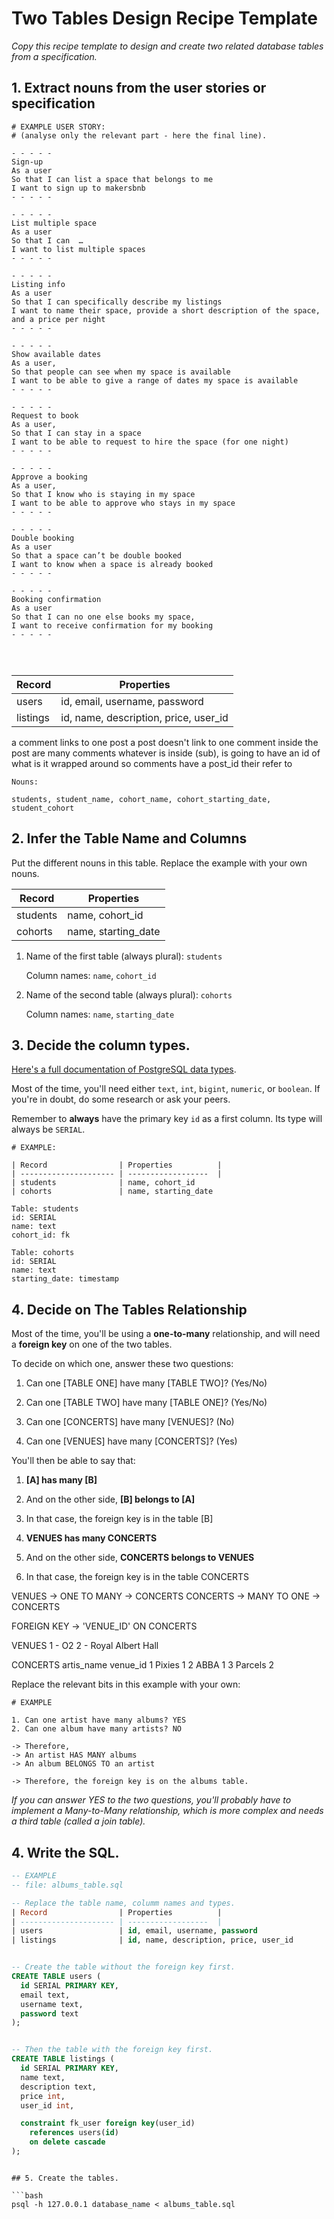 # Two Tables Design Recipe Template

_Copy this recipe template to design and create two related database tables from a specification._

## 1. Extract nouns from the user stories or specification

```
# EXAMPLE USER STORY:
# (analyse only the relevant part - here the final line).

- - - - -
Sign-up
As a user
So that I can list a space that belongs to me
I want to sign up to makersbnb
- - - - -

- - - - -
List multiple space
As a user
So that I can  …
I want to list multiple spaces
- - - - -

- - - - -
Listing info
As a user
So that I can specifically describe my listings
I want to name their space, provide a short description of the space, and a price per night
- - - - -

- - - - -  
Show available dates
As a user,
So that people can see when my space is available
I want to be able to give a range of dates my space is available
- - - - -

- - - - -
Request to book
As a user,
So that I can stay in a space
I want to be able to request to hire the space (for one night)
- - - - -

- - - - -
Approve a booking
As a user,
So that I know who is staying in my space
I want to be able to approve who stays in my space
- - - - -

- - - - -
Double booking
As a user
So that a space can’t be double booked
I want to know when a space is already booked
- - - - -

- - - - -
Booking confirmation
As a user
So that I can no one else books my space,
I want to receive confirmation for my booking
- - - - -




```
| Record                | Properties          |
| --------------------- | ------------------  |
| users                 | id, email, username, password
| listings              | id, name, description, price, user_id


a comment links to one post
a post doesn't link to one comment
inside the post are many comments
whatever is inside (sub), is going to have an id
of what is it wrapped around
so comments have a post_id their refer to

```
Nouns:

students, student_name, cohort_name, cohort_starting_date, student_cohort
```

## 2. Infer the Table Name and Columns

Put the different nouns in this table. Replace the example with your own nouns.

| Record                | Properties          |
| --------------------- | ------------------  |
| students              | name, cohort_id
| cohorts                | name, starting_date

1. Name of the first table (always plural): `students`

    Column names: `name`, `cohort_id`

2. Name of the second table (always plural): `cohorts`

    Column names: `name`, `starting_date`


## 3. Decide the column types.

[Here's a full documentation of PostgreSQL data types](https://www.postgresql.org/docs/current/datatype.html).

Most of the time, you'll need either `text`, `int`, `bigint`, `numeric`, or `boolean`. If you're in doubt, do some research or ask your peers.

Remember to **always** have the primary key `id` as a first column. Its type will always be `SERIAL`.

```
# EXAMPLE:

| Record                | Properties          |
| --------------------- | ------------------  |
| students              | name, cohort_id
| cohorts               | name, starting_date

Table: students
id: SERIAL
name: text
cohort_id: fk

Table: cohorts
id: SERIAL
name: text
starting_date: timestamp
```

## 4. Decide on The Tables Relationship

Most of the time, you'll be using a **one-to-many** relationship, and will need a **foreign key** on one of the two tables.

To decide on which one, answer these two questions:

1. Can one [TABLE ONE] have many [TABLE TWO]? (Yes/No)
2. Can one [TABLE TWO] have many [TABLE ONE]? (Yes/No)

1. Can one [CONCERTS] have many [VENUES]? (No)
2. Can one [VENUES] have many [CONCERTS]? (Yes)

You'll then be able to say that:

1. **[A] has many [B]**
2. And on the other side, **[B] belongs to [A]**
3. In that case, the foreign key is in the table [B]

1. **VENUES has many CONCERTS**
2. And on the other side, **CONCERTS belongs to VENUES**
3. In that case, the foreign key is in the table CONCERTS

VENUES -> ONE TO MANY -> CONCERTS
CONCERTS -> MANY TO ONE -> CONCERTS

FOREIGN KEY -> 'VENUE_ID' ON CONCERTS

VENUES
1 - O2
2 - Royal Albert Hall

CONCERTS
  artis_name   venue_id
1 Pixies         1
2 ABBA           1
3 Parcels        2


Replace the relevant bits in this example with your own:

```
# EXAMPLE

1. Can one artist have many albums? YES
2. Can one album have many artists? NO

-> Therefore,
-> An artist HAS MANY albums
-> An album BELONGS TO an artist

-> Therefore, the foreign key is on the albums table.
```

*If you can answer YES to the two questions, you'll probably have to implement a Many-to-Many relationship, which is more complex and needs a third table (called a join table).*

## 4. Write the SQL.

```sql
-- EXAMPLE
-- file: albums_table.sql

-- Replace the table name, columm names and types.
| Record                | Properties          |
| --------------------- | ------------------  |
| users                 | id, email, username, password
| listings              | id, name, description, price, user_id


-- Create the table without the foreign key first.
CREATE TABLE users (
  id SERIAL PRIMARY KEY,
  email text,
  username text,
  password text
);


-- Then the table with the foreign key first.
CREATE TABLE listings (
  id SERIAL PRIMARY KEY,
  name text,
  description text,
  price int,
  user_id int,

  constraint fk_user foreign key(user_id)
    references users(id)
    on delete cascade
);


```
```

## 5. Create the tables.

```bash
psql -h 127.0.0.1 database_name < albums_table.sql
```
